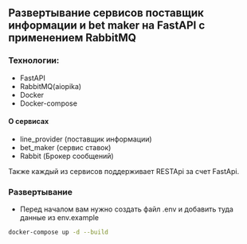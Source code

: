 ## Развертывание сервисов поставщик информации и bet maker на FastAPI с применением RabbitMQ
### Технологии:
- FastAPI
- RabbitMQ(aiopika)
- Docker
- Docker-compose

#### О сервисах
- line_provider (поставщик информации)
- bet_maker (сервис ставок)
- Rabbit (Брокер сообщений)

Также каждый из сервисов поддерживает RESTApi за счет FastApi.

### Развертывание
- Перед началом вам нужно создать файл .env и добавить туда данные из env.example
```sh
docker-compose up -d --build
```